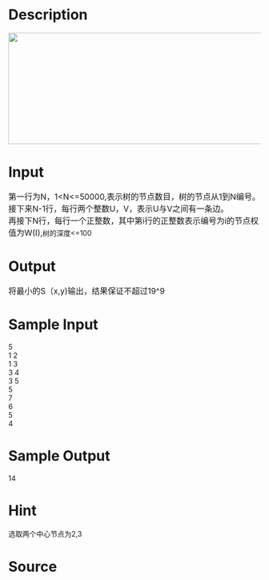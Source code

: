 
# Description

<div class="content"><p><img height="222" width="727" alt="" src="/source/bzoj/3302/img/aHR0cHM6Ly9seWRzeS5jb20vSnVkZ2VPbmxpbmUvdXBsb2FkLzIwMTMxMC8xMSgxKS5qcGc=.jpg"/></p></div>

# Input

<div class="content"><p><span style="font-size: medium">第一行为N，1&lt;N&lt;=50000,表示树的节点数目，树的节点从1到N编号。<br/>
接下来N-1行，每行两个整数U，V，表示U与V之间有一条边。<br/>
再接下N行，每行一个正整数，其中第i行的正整数表示编号为i的节点权值为W(I),</span>树的深度&lt;=100</p></div>

# Output

<div class="content"><p><span style="font-size: medium">将最小的S（x,y)输出，结果保证不超过19^9</span></p></div>

# Sample Input

<div class="content"><span class="sampledata">5<br/>
1 2<br/>
1 3<br/>
3 4<br/>
3 5<br/>
5<br/>
7<br/>
6<br/>
5<br/>
4</span></div>

# Sample Output

<div class="content"><span class="sampledata">14</span></div>

# Hint

<div class="content"><p></p><p>选取两个中心节点为2,3</p><p></p></div>

# Source

<div class="content"><p><a href="problemset.php?search="></a></p></div>

